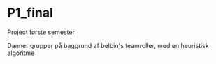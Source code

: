 # P1_final
Project første semester

Danner grupper på baggrund af belbin's teamroller, med en heuristisk algoritme
